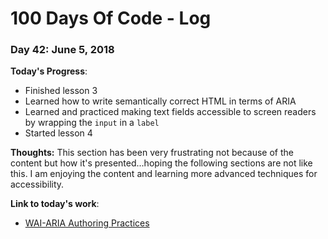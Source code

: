 # 100 Days Of Code - Log

### Day 42: June 5, 2018

**Today's Progress**: 
* Finished lesson 3 
* Learned how to write semantically correct HTML in terms of ARIA
* Learned and practiced making text fields accessible to screen readers by wrapping the `input` in a `label`
* Started lesson 4


**Thoughts:** This section has been very frustrating not because of the content but how it's presented...hoping the following sections are not like this.  I am enjoying the content and learning more advanced techniques for accessibility.

**Link to today's work**:
* [WAI-ARIA Authoring Practices](https://www.w3.org/TR/wai-aria-practices-1.1/#radiobutton)
